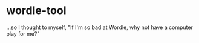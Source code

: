 # wordle-tool
...so I thought to myself, "If I'm so bad at Wordle, why not have a computer play for me?"
